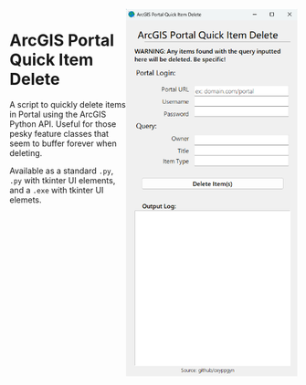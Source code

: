 <img align="right" src="https://github.com/oxyppgyn/ArcGIS-util/blob/59183781d2da3df42ce812299c47e444faf46a42/Portal/portalQuickDelete/tk_screenshot.png?raw=true"  width="300"/>

# ArcGIS Portal Quick Item Delete

A script to quickly delete items in Portal using the ArcGIS Python API. Useful for those pesky feature classes that seem to buffer forever when deleting.

Available as a standard `.py`, `.py` with tkinter UI elements, and a `.exe` with tkinter UI elemets.
